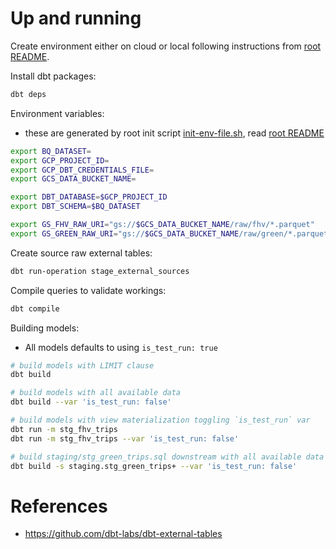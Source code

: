# Up and running

Create environment either on cloud or local following instructions from [root README](/README.md).

Install dbt packages:
```bash
dbt deps
```

Environment variables:
- these are generated by root init script [init-env-file.sh](/init-env-file.sh), read [root README](/README.md)
```bash
export BQ_DATASET=
export GCP_PROJECT_ID=
export GCP_DBT_CREDENTIALS_FILE=
export GCS_DATA_BUCKET_NAME=

export DBT_DATABASE=$GCP_PROJECT_ID
export DBT_SCHEMA=$BQ_DATASET

export GS_FHV_RAW_URI="gs://$GCS_DATA_BUCKET_NAME/raw/fhv/*.parquet"
export GS_GREEN_RAW_URI="gs://$GCS_DATA_BUCKET_NAME/raw/green/*.parquet"
```

Create source raw external tables:
```bash
dbt run-operation stage_external_sources
```

Compile queries to validate workings:
```bash
dbt compile
```

Building models:
- All models defaults to using `is_test_run: true`
```bash
# build models with LIMIT clause
dbt build

# build models with all available data
dbt build --var 'is_test_run: false'

# build models with view materialization toggling `is_test_run` var
dbt run -m stg_fhv_trips
dbt run -m stg_fhv_trips --var 'is_test_run: false'

# build staging/stg_green_trips.sql downstream with all available data
dbt build -s staging.stg_green_trips+ --var 'is_test_run: false'
```

# References
- https://github.com/dbt-labs/dbt-external-tables
